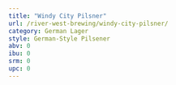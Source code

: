 ```yaml
---
title: "Windy City Pilsner"
url: /river-west-brewing/windy-city-pilsner/
category: German Lager
style: German-Style Pilsener
abv: 0
ibu: 0
srm: 0
upc: 0
---
```


